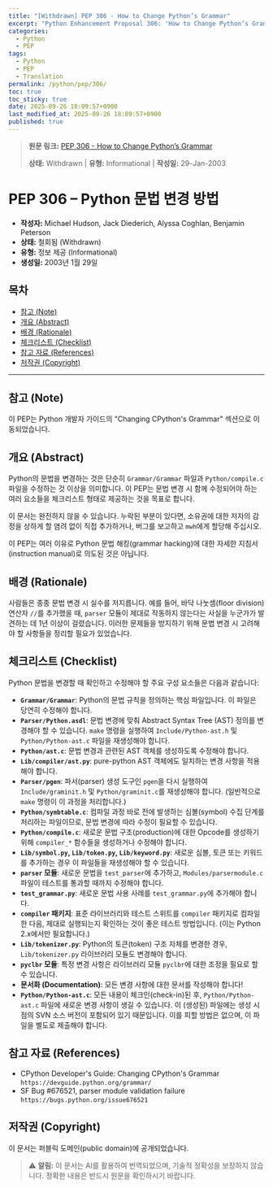 ```yaml
---
title: "[Withdrawn] PEP 306 - How to Change Python’s Grammar"
excerpt: "Python Enhancement Proposal 306: 'How to Change Python’s Grammar'에 대한 한국어 번역입니다."
categories:
  - Python
  - PEP
tags:
  - Python
  - PEP
  - Translation
permalink: /python/pep/306/
toc: true
toc_sticky: true
date: 2025-09-26 18:09:57+0900
last_modified_at: 2025-09-26 18:09:57+0900
published: true
---
```

> **원문 링크:** [PEP 306 - How to Change Python’s Grammar](https://peps.python.org/pep-0306/)
>
> **상태:** Withdrawn | **유형:** Informational | **작성일:** 29-Jan-2003


# PEP 306 – Python 문법 변경 방법

*   **작성자:** Michael Hudson, Jack Diederich, Alyssa Coghlan, Benjamin Peterson
*   **상태:** 철회됨 (Withdrawn)
*   **유형:** 정보 제공 (Informational)
*   **생성일:** 2003년 1월 29일

## 목차
*   [참고 (Note)](#참고-note)
*   [개요 (Abstract)](#개요-abstract)
*   [배경 (Rationale)](#배경-rationale)
*   [체크리스트 (Checklist)](#체크리스트-checklist)
*   [참고 자료 (References)](#참고-자료-references)
*   [저작권 (Copyright)](#저작권-copyright)

---

## 참고 (Note)
이 PEP는 Python 개발자 가이드의 "Changing CPython's Grammar" 섹션으로 이동되었습니다.

## 개요 (Abstract)
Python의 문법을 변경하는 것은 단순히 `Grammar/Grammar` 파일과 `Python/compile.c` 파일을 수정하는 것 이상을 의미합니다. 이 PEP는 문법 변경 시 함께 수정되어야 하는 여러 요소들을 체크리스트 형태로 제공하는 것을 목표로 합니다.

이 문서는 완전하지 않을 수 있습니다. 누락된 부분이 있다면, 소유권에 대한 저자의 감정을 상하게 할 염려 없이 직접 추가하거나, 버그를 보고하고 `mwh`에게 할당해 주십시오.

이 PEP는 여러 이유로 Python 문법 해킹(grammar hacking)에 대한 자세한 지침서(instruction manual)로 의도된 것은 아닙니다.

## 배경 (Rationale)
사람들은 종종 문법 변경 시 실수를 저지릅니다. 예를 들어, 바닥 나눗셈(floor division) 연산자 `//`를 추가했을 때, `parser` 모듈이 제대로 작동하지 않는다는 사실을 누군가가 발견하는 데 1년 이상이 걸렸습니다. 이러한 문제들을 방지하기 위해 문법 변경 시 고려해야 할 사항들을 정리할 필요가 있었습니다.

## 체크리스트 (Checklist)
Python 문법을 변경할 때 확인하고 수정해야 할 주요 구성 요소들은 다음과 같습니다:

*   **`Grammar/Grammar`**: Python의 문법 규칙을 정의하는 핵심 파일입니다. 이 파일은 당연히 수정해야 합니다.
*   **`Parser/Python.asdl`**: 문법 변경에 맞춰 Abstract Syntax Tree (AST) 정의를 변경해야 할 수 있습니다. `make` 명령을 실행하여 `Include/Python-ast.h` 및 `Python/Python-ast.c` 파일을 재생성해야 합니다.
*   **`Python/ast.c`**: 문법 변경과 관련된 AST 객체를 생성하도록 수정해야 합니다.
*   **`Lib/compiler/ast.py`**: pure-python AST 객체에도 일치하는 변경 사항을 적용해야 합니다.
*   **`Parser/pgen`**: 파서(parser) 생성 도구인 `pgen`을 다시 실행하여 `Include/graminit.h` 및 `Python/graminit.c`를 재생성해야 합니다. (일반적으로 `make` 명령이 이 과정을 처리합니다.)
*   **`Python/symbtable.c`**: 컴파일 과정 바로 전에 발생하는 심볼(symbol) 수집 단계를 처리하는 파일이므로, 문법 변경에 따라 수정이 필요할 수 있습니다.
*   **`Python/compile.c`**: 새로운 문법 구조(production)에 대한 Opcode를 생성하기 위해 `compiler_*` 함수들을 생성하거나 수정해야 합니다.
*   **`Lib/symbol.py`, `Lib/token.py`, `Lib/keyword.py`**: 새로운 심볼, 토큰 또는 키워드를 추가하는 경우 이 파일들을 재생성해야 할 수 있습니다.
*   **`parser` 모듈**: 새로운 문법을 `test_parser`에 추가하고, `Modules/parsermodule.c` 파일이 테스트를 통과할 때까지 수정해야 합니다.
*   **`test_grammar.py`**: 새로운 문법 사용 사례를 `test_grammar.py`에 추가해야 합니다.
*   **`compiler` 패키지**: 표준 라이브러리와 테스트 스위트를 `compiler` 패키지로 컴파일한 다음, 제대로 실행되는지 확인하는 것이 좋은 테스트 방법입니다. (이는 Python 2.x에서만 필요합니다.)
*   **`Lib/tokenizer.py`**: Python의 토큰(token) 구조 자체를 변경한 경우, `Lib/tokenizer.py` 라이브러리 모듈도 변경해야 합니다.
*   **`pyclbr` 모듈**: 특정 변경 사항은 라이브러리 모듈 `pyclbr`에 대한 조정을 필요로 할 수 있습니다.
*   **문서화 (Documentation)**: 모든 변경 사항에 대한 문서를 작성해야 합니다!
*   **`Python/Python-ast.c`**: 모든 내용이 체크인(check-in)된 후, `Python/Python-ast.c` 파일에 새로운 변경 사항이 생길 수 있습니다. 이 (생성된) 파일에는 생성 시점의 SVN 소스 버전이 포함되어 있기 때문입니다. 이를 피할 방법은 없으며, 이 파일을 별도로 제출해야 합니다.

## 참고 자료 (References)
*   CPython Developer's Guide: Changing CPython's Grammar
    `https://devguide.python.org/grammar/`
*   SF Bug #676521, parser module validation failure
    `https://bugs.python.org/issue676521`

## 저작권 (Copyright)
이 문서는 퍼블릭 도메인(public domain)에 공개되었습니다.

> ⚠️ **알림:** 이 문서는 AI를 활용하여 번역되었으며, 기술적 정확성을 보장하지 않습니다. 정확한 내용은 반드시 원문을 확인하시기 바랍니다.